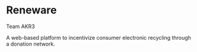 # Reneware
Team AKR3

A web-based platform to incentivize consumer electronic recycling through a donation network.

